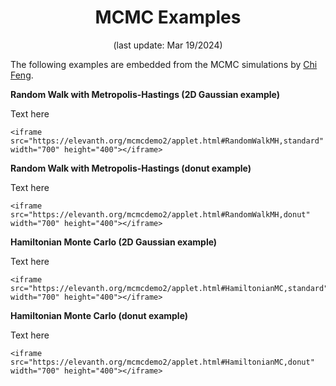 <center>

# MCMC Examples

(last update: Mar 19/2024)

</center>

The following examples are embedded from the MCMC simulations by [Chi Feng](https://chi-feng.github.io/mcmc-demo/).

<b> Random Walk with Metropolis-Hastings (2D Gaussian example) </b>

Text here

```{raw} html
<iframe src="https://elevanth.org/mcmcdemo2/applet.html#RandomWalkMH,standard" width="700" height="400"></iframe>
```

<b> Random Walk with Metropolis-Hastings (donut example) </b>

Text here

```{raw} html
<iframe src="https://elevanth.org/mcmcdemo2/applet.html#RandomWalkMH,donut" width="700" height="400"></iframe>
```


<b> Hamiltonian Monte Carlo (2D Gaussian example) </b>

Text here

```{raw} html
<iframe src="https://elevanth.org/mcmcdemo2/applet.html#HamiltonianMC,standard" width="700" height="400"></iframe>
```

<b> Hamiltonian Monte Carlo (donut example) </b>

Text here

```{raw} html
<iframe src="https://elevanth.org/mcmcdemo2/applet.html#HamiltonianMC,donut" width="700" height="400"></iframe>
```

